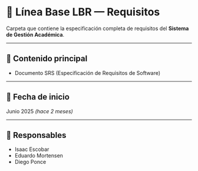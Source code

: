 # 📌 Línea Base LBR — Requisitos

Carpeta que contiene la especificación completa de requisitos del **Sistema de Gestión Académica**.

---

## 📂 Contenido principal
- Documento SRS (Especificación de Requisitos de Software)

---

## 📅 Fecha de inicio
Junio 2025 *(hace 2 meses)*

---

## 👥 Responsables
- Isaac Escobar  
- Eduardo Mortensen  
- Diego Ponce
